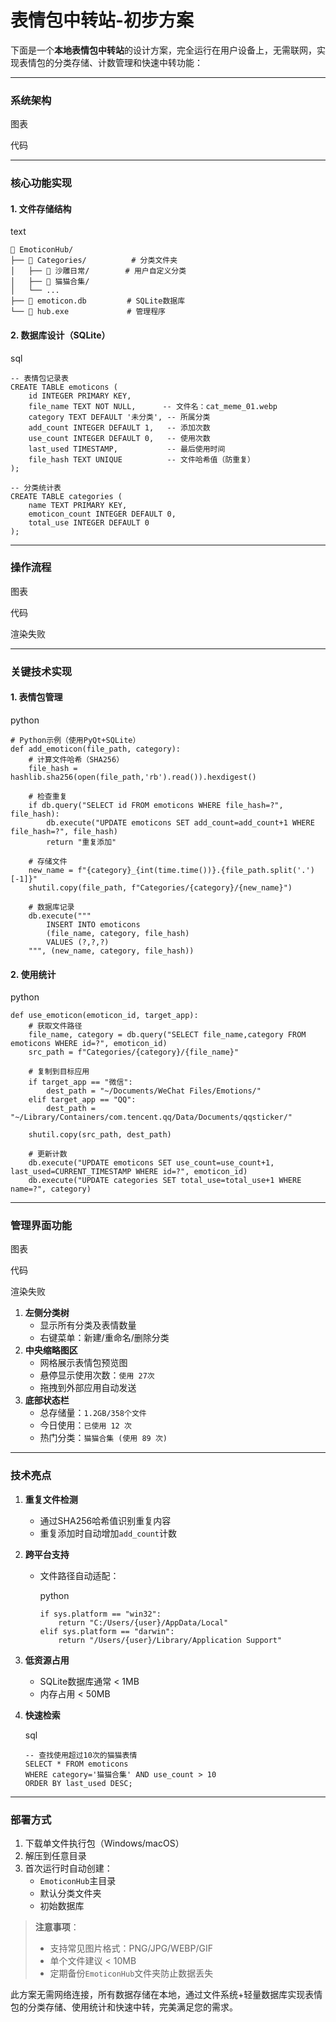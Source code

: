 # 表情包中转站-初步方案

下面是一个**本地表情包中转站**的设计方案，完全运行在用户设备上，无需联网，实现表情包的分类存储、计数管理和快速中转功能：

------

### **系统架构**

图表

代码



------

### **核心功能实现**

#### 1. **文件存储结构**

text

```
📁 EmoticonHub/
├── 📁 Categories/          # 分类文件夹
│   ├── 📁 沙雕日常/        # 用户自定义分类
│   ├── 📁 猫猫合集/
│   └── ...
├── 📄 emoticon.db         # SQLite数据库
└── 📄 hub.exe             # 管理程序
```

#### 2. **数据库设计（SQLite）**

sql

```
-- 表情包记录表
CREATE TABLE emoticons (
    id INTEGER PRIMARY KEY,
    file_name TEXT NOT NULL,      -- 文件名：cat_meme_01.webp
    category TEXT DEFAULT '未分类', -- 所属分类
    add_count INTEGER DEFAULT 1,   -- 添加次数
    use_count INTEGER DEFAULT 0,   -- 使用次数
    last_used TIMESTAMP,           -- 最后使用时间
    file_hash TEXT UNIQUE          -- 文件哈希值（防重复）
);

-- 分类统计表
CREATE TABLE categories (
    name TEXT PRIMARY KEY,
    emoticon_count INTEGER DEFAULT 0,
    total_use INTEGER DEFAULT 0
);
```

------

### **操作流程**

图表

代码

渲染失败

------

### **关键技术实现**

#### 1. **表情包管理**

python

```
# Python示例（使用PyQt+SQLite）
def add_emoticon(file_path, category):
    # 计算文件哈希（SHA256）
    file_hash = hashlib.sha256(open(file_path,'rb').read()).hexdigest()
    
    # 检查重复
    if db.query("SELECT id FROM emoticons WHERE file_hash=?", file_hash):
        db.execute("UPDATE emoticons SET add_count=add_count+1 WHERE file_hash=?", file_hash)
        return "重复添加"

    # 存储文件
    new_name = f"{category}_{int(time.time())}.{file_path.split('.')[-1]}"
    shutil.copy(file_path, f"Categories/{category}/{new_name}")
    
    # 数据库记录
    db.execute("""
        INSERT INTO emoticons 
        (file_name, category, file_hash) 
        VALUES (?,?,?)
    """, (new_name, category, file_hash))
```

#### 2. **使用统计**

python

```
def use_emoticon(emoticon_id, target_app):
    # 获取文件路径
    file_name, category = db.query("SELECT file_name,category FROM emoticons WHERE id=?", emoticon_id)
    src_path = f"Categories/{category}/{file_name}"
    
    # 复制到目标应用
    if target_app == "微信":
        dest_path = "~/Documents/WeChat Files/Emotions/"
    elif target_app == "QQ":
        dest_path = "~/Library/Containers/com.tencent.qq/Data/Documents/qqsticker/"
    
    shutil.copy(src_path, dest_path)
    
    # 更新计数
    db.execute("UPDATE emoticons SET use_count=use_count+1, last_used=CURRENT_TIMESTAMP WHERE id=?", emoticon_id)
    db.execute("UPDATE categories SET total_use=total_use+1 WHERE name=?", category)
```

------

### **管理界面功能**

图表

代码

渲染失败

1. **左侧分类树**
   - 显示所有分类及表情数量
   - 右键菜单：新建/重命名/删除分类
2. **中央缩略图区**
   - 网格展示表情包预览图
   - 悬停显示使用次数：`使用 27次`
   - 拖拽到外部应用自动发送
3. **底部状态栏**
   - 总存储量：`1.2GB/358个文件`
   - 今日使用：`已使用 12 次`
   - 热门分类：`猫猫合集 (使用 89 次)`

------

### **技术亮点**

1. **重复文件检测**

   - 通过SHA256哈希值识别重复内容
   - 重复添加时自动增加`add_count`计数

2. **跨平台支持**

   - 文件路径自动适配：

     python

     ```
     if sys.platform == "win32":
         return "C:/Users/{user}/AppData/Local"
     elif sys.platform == "darwin":
         return "/Users/{user}/Library/Application Support"
     ```

3. **低资源占用**

   - SQLite数据库通常 < 1MB
   - 内存占用 < 50MB

4. **快速检索**

   sql

   ```
   -- 查找使用超过10次的猫猫表情
   SELECT * FROM emoticons 
   WHERE category='猫猫合集' AND use_count > 10
   ORDER BY last_used DESC;
   ```

------

### **部署方式**

1. 下载单文件执行包（Windows/macOS）
2. 解压到任意目录
3. 首次运行时自动创建：
   - `EmoticonHub`主目录
   - 默认分类文件夹
   - 初始数据库

> **注意事项**：
>
> - 支持常见图片格式：PNG/JPG/WEBP/GIF
> - 单个文件建议 < 10MB
> - 定期备份`EmoticonHub`文件夹防止数据丢失

此方案无需网络连接，所有数据存储在本地，通过文件系统+轻量数据库实现表情包的分类存储、使用统计和快速中转，完美满足您的需求。
